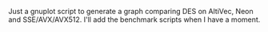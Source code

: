 Just a gnuplot script to generate a graph comparing DES on AltiVec,
Neon and SSE/AVX/AVX512. I'll add the benchmark scripts when I have 
a moment.
